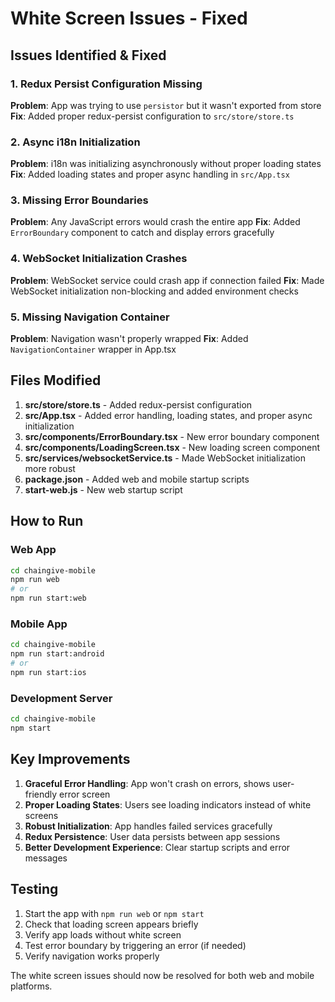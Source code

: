 # White Screen Issues - Fixed

## Issues Identified & Fixed

### 1. Redux Persist Configuration Missing
**Problem**: App was trying to use `persistor` but it wasn't exported from store
**Fix**: Added proper redux-persist configuration to `src/store/store.ts`

### 2. Async i18n Initialization
**Problem**: i18n was initializing asynchronously without proper loading states
**Fix**: Added loading states and proper async handling in `src/App.tsx`

### 3. Missing Error Boundaries
**Problem**: Any JavaScript errors would crash the entire app
**Fix**: Added `ErrorBoundary` component to catch and display errors gracefully

### 4. WebSocket Initialization Crashes
**Problem**: WebSocket service could crash app if connection failed
**Fix**: Made WebSocket initialization non-blocking and added environment checks

### 5. Missing Navigation Container
**Problem**: Navigation wasn't properly wrapped
**Fix**: Added `NavigationContainer` wrapper in App.tsx

## Files Modified

1. **src/store/store.ts** - Added redux-persist configuration
2. **src/App.tsx** - Added error handling, loading states, and proper async initialization
3. **src/components/ErrorBoundary.tsx** - New error boundary component
4. **src/components/LoadingScreen.tsx** - New loading screen component
5. **src/services/websocketService.ts** - Made WebSocket initialization more robust
6. **package.json** - Added web and mobile startup scripts
7. **start-web.js** - New web startup script

## How to Run

### Web App
```bash
cd chaingive-mobile
npm run web
# or
npm run start:web
```

### Mobile App
```bash
cd chaingive-mobile
npm run start:android
# or
npm run start:ios
```

### Development Server
```bash
cd chaingive-mobile
npm start
```

## Key Improvements

1. **Graceful Error Handling**: App won't crash on errors, shows user-friendly error screen
2. **Proper Loading States**: Users see loading indicators instead of white screens
3. **Robust Initialization**: App handles failed services gracefully
4. **Redux Persistence**: User data persists between app sessions
5. **Better Development Experience**: Clear startup scripts and error messages

## Testing

1. Start the app with `npm run web` or `npm start`
2. Check that loading screen appears briefly
3. Verify app loads without white screen
4. Test error boundary by triggering an error (if needed)
5. Verify navigation works properly

The white screen issues should now be resolved for both web and mobile platforms.